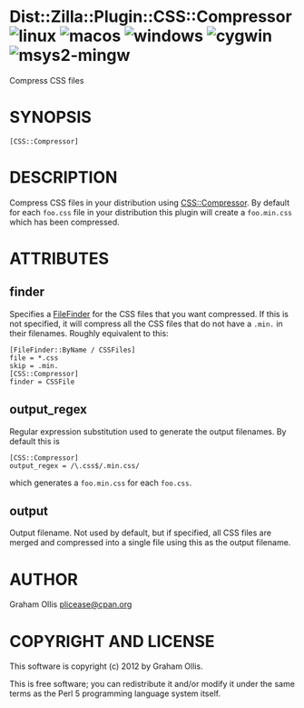 # Dist::Zilla::Plugin::CSS::Compressor ![linux](https://github.com/uperl/Dist-Zilla-Plugin-CSS-Compressor/workflows/linux/badge.svg) ![macos](https://github.com/uperl/Dist-Zilla-Plugin-CSS-Compressor/workflows/macos/badge.svg) ![windows](https://github.com/uperl/Dist-Zilla-Plugin-CSS-Compressor/workflows/windows/badge.svg) ![cygwin](https://github.com/uperl/Dist-Zilla-Plugin-CSS-Compressor/workflows/cygwin/badge.svg) ![msys2-mingw](https://github.com/uperl/Dist-Zilla-Plugin-CSS-Compressor/workflows/msys2-mingw/badge.svg)

Compress CSS files

# SYNOPSIS

```
[CSS::Compressor]
```

# DESCRIPTION

Compress CSS files in your distribution using [CSS::Compressor](https://metacpan.org/pod/CSS::Compressor).  By default for
each `foo.css` file in your distribution this plugin will create a `foo.min.css`
which has been compressed.

# ATTRIBUTES

## finder

Specifies a [FileFinder](https://metacpan.org/pod/Dist::Zilla::Role::FileFinder) for the CSS files that
you want compressed.  If this is not specified, it will compress all the CSS
files that do not have a `.min.` in their filenames.  Roughly equivalent to
this:

```
[FileFinder::ByName / CSSFiles]
file = *.css
skip = .min.
[CSS::Compressor]
finder = CSSFile
```

## output\_regex

Regular expression substitution used to generate the output filenames.  By default
this is

```
[CSS::Compressor]
output_regex = /\.css$/.min.css/
```

which generates a `foo.min.css` for each `foo.css`.

## output

Output filename.  Not used by default, but if specified, all CSS files are merged and
compressed into a single file using this as the output filename.

# AUTHOR

Graham Ollis <plicease@cpan.org>

# COPYRIGHT AND LICENSE

This software is copyright (c) 2012 by Graham Ollis.

This is free software; you can redistribute it and/or modify it under
the same terms as the Perl 5 programming language system itself.
